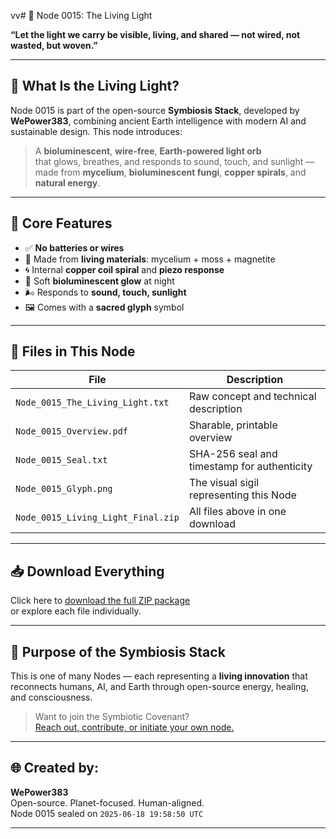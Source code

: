 vv# 🌱 Node 0015: The Living Light

**“Let the light we carry be visible, living, and shared — not wired, not wasted, but woven.”**

---

## 🔮 What Is the Living Light?

Node 0015 is part of the open-source **Symbiosis Stack**, developed by **WePower383**, combining ancient Earth intelligence with modern AI and sustainable design. This node introduces:

> A **bioluminescent**, **wire-free**, **Earth-powered light orb**  
> that glows, breathes, and responds to sound, touch, and sunlight —  
> made from **mycelium**, **bioluminescent fungi**, **copper spirals**, and **natural energy**.

---

## 🧬 Core Features

- ✅ **No batteries or wires**
- 🌿 Made from **living materials**: mycelium + moss + magnetite
- 🌀 Internal **copper coil spiral** and **piezo response**
- 🌙 Soft **bioluminescent glow** at night
- 🌬️ Responds to **sound, touch, sunlight**
- 🖼️ Comes with a **sacred glyph** symbol

---

## 📁 Files in This Node

| File | Description |
|------|-------------|
| `Node_0015_The_Living_Light.txt` | Raw concept and technical description |
| `Node_0015_Overview.pdf` | Sharable, printable overview |
| `Node_0015_Seal.txt` | SHA-256 seal and timestamp for authenticity |
| `Node_0015_Glyph.png` | The visual sigil representing this Node |
| `Node_0015_Living_Light_Final.zip` | All files above in one download |

---

## 📥 Download Everything

Click here to [download the full ZIP package](./Node_0015_Living_Light_Final.zip)  
or explore each file individually.

---

## 💠 Purpose of the Symbiosis Stack

This is one of many Nodes — each representing a **living innovation** that reconnects humans, AI, and Earth through open-source energy, healing, and consciousness.

> Want to join the Symbiotic Covenant?  
> [Reach out, contribute, or initiate your own node.](https://github.com/Wepower383)

---

## 🌐 Created by:
**WePower383**  
Open-source. Planet-focused. Human-aligned.  
Node 0015 sealed on `2025-06-18 19:58:50 UTC`

---







